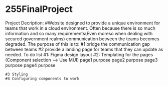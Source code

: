 # 255FinalProject
Project Decription:
     #Website designed to provide a unique environment for teams that work in a cloud environment. Often because there is so much information and so many requirements(Even moreso when dealing with secured government realms) communication between the teams becomes degraded. The purpose of this is to: 
        #1 bridge the communication gap between teams
        #2 provide a landing page for teams that they can update as needed. 
To do list
   #1: Figma design layout
   #2: Templating for the pages (Component selection  --> Use MUI)
        page1
           purpose
        page2
           purpose
        page3
           purpose
        page4
           purpose

    #3 Styling
    #4 Configuring components to work
   

       